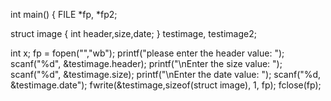 int main()
{
FILE *fp, *fp2;

struct image {
int header,size,date;
} testimage, testimage2;

int x;
fp = fopen("","wb");
printf("please enter the header value: ");
scanf("%d", &testimage.header);
printf("\nEnter the size value: ");
scanf("%d", &testimage.size);
printf("\nEnter the date value: ");
scanf("%d, &testimage.date");
fwrite(&testimage,sizeof(struct image), 1, fp);
fclose(fp);


